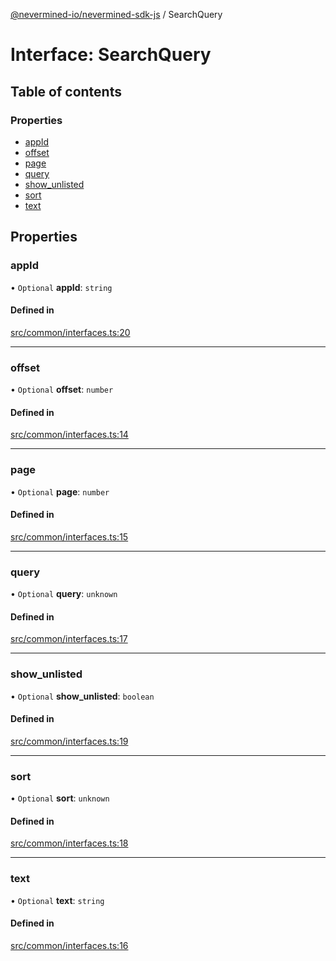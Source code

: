 [@nevermined-io/nevermined-sdk-js](../code-reference.md) / SearchQuery

# Interface: SearchQuery

## Table of contents

### Properties

- [appId](SearchQuery.md#appid)
- [offset](SearchQuery.md#offset)
- [page](SearchQuery.md#page)
- [query](SearchQuery.md#query)
- [show\_unlisted](SearchQuery.md#show_unlisted)
- [sort](SearchQuery.md#sort)
- [text](SearchQuery.md#text)

## Properties

### appId

• `Optional` **appId**: `string`

#### Defined in

[src/common/interfaces.ts:20](https://github.com/nevermined-io/sdk-js/blob/55f88d2/src/common/interfaces.ts#L20)

___

### offset

• `Optional` **offset**: `number`

#### Defined in

[src/common/interfaces.ts:14](https://github.com/nevermined-io/sdk-js/blob/55f88d2/src/common/interfaces.ts#L14)

___

### page

• `Optional` **page**: `number`

#### Defined in

[src/common/interfaces.ts:15](https://github.com/nevermined-io/sdk-js/blob/55f88d2/src/common/interfaces.ts#L15)

___

### query

• `Optional` **query**: `unknown`

#### Defined in

[src/common/interfaces.ts:17](https://github.com/nevermined-io/sdk-js/blob/55f88d2/src/common/interfaces.ts#L17)

___

### show\_unlisted

• `Optional` **show\_unlisted**: `boolean`

#### Defined in

[src/common/interfaces.ts:19](https://github.com/nevermined-io/sdk-js/blob/55f88d2/src/common/interfaces.ts#L19)

___

### sort

• `Optional` **sort**: `unknown`

#### Defined in

[src/common/interfaces.ts:18](https://github.com/nevermined-io/sdk-js/blob/55f88d2/src/common/interfaces.ts#L18)

___

### text

• `Optional` **text**: `string`

#### Defined in

[src/common/interfaces.ts:16](https://github.com/nevermined-io/sdk-js/blob/55f88d2/src/common/interfaces.ts#L16)
